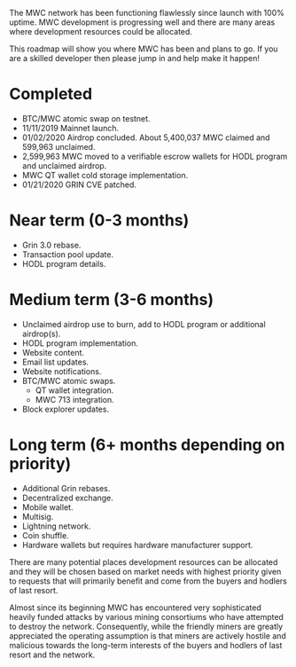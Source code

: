 The MWC network has been functioning flawlessly since launch with 100% uptime. MWC development is progressing well and there are many areas where development resources could be allocated.

This roadmap will show you where MWC has been and plans to go. If you are a skilled developer then please jump in and help make it happen!

# Completed
- BTC/MWC atomic swap on testnet.
- 11/11/2019 Mainnet launch.
- 01/02/2020 Airdrop concluded. About 5,400,037 MWC claimed and 599,963 unclaimed.
- 2,599,963 MWC moved to a verifiable escrow wallets for HODL program and unclaimed airdrop.
- MWC QT wallet cold storage implementation.
- 01/21/2020 GRIN CVE patched.

# Near term (0-3 months)
- Grin 3.0 rebase.
- Transaction pool update.
- HODL program details.

# Medium term (3-6 months)
- Unclaimed airdrop use to burn, add to HODL program or additional airdrop(s).
- HODL program implementation.
- Website content.
- Email list updates.
- Website notifications.
- BTC/MWC atomic swaps.
  - QT wallet integration.
  - MWC 713 integration.
- Block explorer updates.

# Long term (6+ months depending on priority)
- Additional Grin rebases.
- Decentralized exchange.
- Mobile wallet.
- Multisig.
- Lightning network.
- Coin shuffle.
- Hardware wallets but requires hardware manufacturer support.

There are many potential places development resources can be allocated and they will be chosen based on market needs with highest priority given to requests that will primarily benefit and come from the buyers and hodlers of last resort.

Almost since its beginning MWC has encountered very sophisticated heavily funded attacks by various mining consortiums who have attempted to destroy the network. Consequently, while the friendly miners are greatly appreciated the operating assumption is that miners are actively hostile and malicious towards the long-term interests of the buyers and hodlers of last resort and the network.
